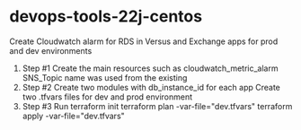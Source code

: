 # devops-tools-22j-centos
Create Cloudwatch alarm for RDS in Versus and Exchange apps for prod and dev environments
1. Step #1
Create the main resources such as cloudwatch_metric_alarm
SNS_Topic name was used from the existing 
2. Step #2
Create two modules with db_instance_id for each app
Create two .tfvars files for dev and prod environment
3. Step #3
Run terraform init
    terraform plan -var-file="dev.tfvars"
    terraform apply -var-file="dev.tfvars"
